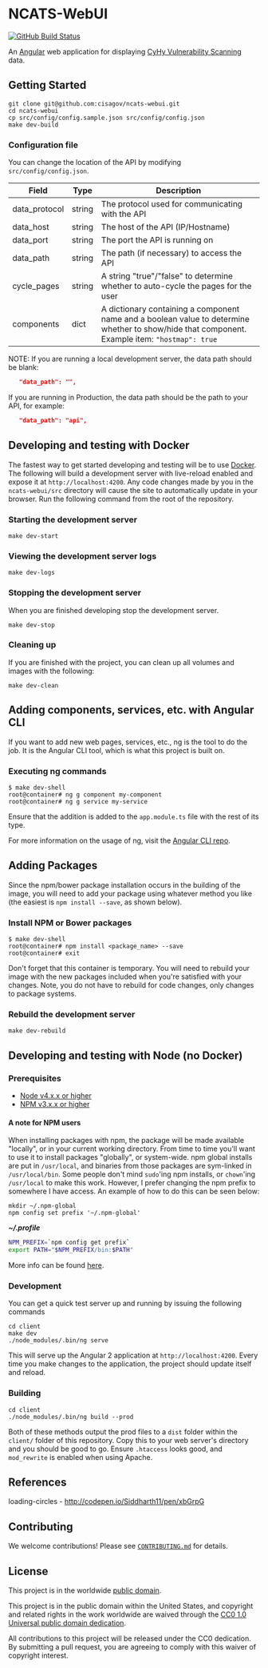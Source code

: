 # NCATS-WebUI #

[![GitHub Build Status](https://github.com/cisagov/ncats-webui/workflows/build/badge.svg)](https://github.com/cisagov/ncats-webui/actions)

An [Angular](https://angular.io/) web application for displaying
[CyHy Vulnerability Scanning](https://github.com/cisagov/cyhy_amis) data.

## Getting Started ##

```console
git clone git@github.com:cisagov/ncats-webui.git
cd ncats-webui
cp src/config/config.sample.json src/config/config.json
make dev-build
```

### Configuration file ###

You can change the location of the API by modifying `src/config/config.json`.

| Field | Type | Description |
| ----- | ---- | ----------- |
| data_protocol | string | The protocol used for communicating with the API |
| data_host | string | The host of the API (IP/Hostname) |
| data_port | string | The port the API is running on |
| data_path | string | The path (if necessary) to access the API |
| cycle_pages | string | A string "true"/"false" to determine whether to auto-cycle the pages for the user |
| components | dict | A dictionary containing a component name and a boolean value to determine whether to show/hide that component. Example item: `"hostmap": true` |

NOTE: If you are running a local development server, the data path should be blank:

```json
   "data_path": "",
```

If you are running in Production, the data path should be the path to your API,
for example:

```json
   "data_path": "api",
```

## Developing and testing with Docker ##

The fastest way to get started developing and testing will be to use
[Docker](https://www.docker.com/). The following will build a development
server with live-reload enabled and expose it at `http://localhost:4200`. Any
code changes made by you in the `ncats-webui/src` directory will cause the site
to automatically update in your browser. Run the following command from the
root of the repository.

### Starting the development server ###

```console
make dev-start
```

### Viewing the development server logs ###

```console
make dev-logs
```

### Stopping the development server ###

When you are finished developing stop the development server.

```console
make dev-stop
```

### Cleaning up ###

If you are finished with the project, you can clean up all volumes and images
with the following:

```console
make dev-clean
```

## Adding components, services, etc. with Angular CLI ##

If you want to add new web pages, services, etc., ng is the tool to do the job.
It is the Angular CLI tool, which is what this project is built on.

### Executing ng commands ###

```console
$ make dev-shell
root@container# ng g component my-component
root@container# ng g service my-service
```

Ensure that the addition is added to the `app.module.ts` file with the rest of
its type.

For more information on the usage of ng, visit the
[Angular CLI repo][angular-cli-repo].

## Adding Packages ##

Since the npm/bower package installation occurs in the building of the image,
you will need to add your package using whatever method you like (the easiest
is `npm install --save`, as shown below).

### Install NPM or Bower packages ###

```console
$ make dev-shell
root@container# npm install <package_name> --save
root@container# exit
```

Don't forget that this container is temporary. You will need to rebuild your
image with the new packages included when you're satisfied with your changes.
Note, you do not have to rebuild for code changes, only changes to package
systems.

### Rebuild the development server ###

```console
make dev-rebuild
```

## Developing and testing with Node (no Docker) ##

### Prerequisites ###

- [Node v4.x.x or higher][node-installation]
- [NPM v3.x.x or higher][npm-installation]

#### A note for NPM users ####

When installing packages with npm, the package will be made available
"locally", or in your current working directory. From time to time you'll want
to use it to install packages "globally", or system-wide. npm global installs
are put in `/usr/local`, and binaries from those packages are sym-linked in
`/usr/local/bin`. Some people don't mind `sudo`'ing npm installs, or `chown`'ing
`/usr/local` to make this work. However, I prefer changing the npm prefix to
somewhere I have access. An example of how to do this can be seen below:

```console
mkdir ~/.npm-global
npm config set prefix '~/.npm-global'
```

***~/.profile***

```bash
NPM_PREFIX=`npm config get prefix`
export PATH="$NPM_PREFIX/bin:$PATH"
```

More info can be found [here](https://docs.npmjs.com/getting-started/fixing-npm-permissions).

### Development ###

You can get a quick test server up and running by issuing the following
commands

```console
cd client
make dev
./node_modules/.bin/ng serve
```

This will serve up the Angular 2 application at `http://localhost:4200`. Every
time you make changes to the application, the project should update itself and
reload.

### Building ###

```console
cd client
./node_modules/.bin/ng build --prod
```

Both of these methods output the prod files to a `dist` folder within the
`client/` folder of this repository. Copy this to your web server's directory
and you should be good to go. Ensure `.htaccess` looks good, and `mod_rewrite`
is enabled when using Apache.

## References ##

loading-circles - <http://codepen.io/Siddharth11/pen/xbGrpG>

## Contributing ##

We welcome contributions!  Please see [`CONTRIBUTING.md`](CONTRIBUTING.md) for
details.

## License ##

This project is in the worldwide [public domain](LICENSE).

This project is in the public domain within the United States, and
copyright and related rights in the work worldwide are waived through
the [CC0 1.0 Universal public domain
dedication](https://creativecommons.org/publicdomain/zero/1.0/).

All contributions to this project will be released under the CC0
dedication. By submitting a pull request, you are agreeing to comply
with this waiver of copyright interest.

[angular-cli-repo]: https://github.com/angular/angular-cli
[node-installation]: https://nodejs.org/en/
[npm-installation]: http://blog.npmjs.org/post/85484771375/how-to-install-npm
